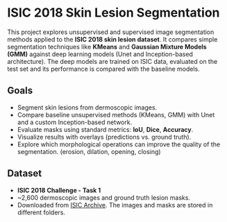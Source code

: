 # ISIC 2018 Skin Lesion Segmentation

This project explores unsupervised and supervised image segmentation methods applied to the **ISIC 2018 skin lesion dataset**. It compares simple segmentation techniques like **KMeans** and **Gaussian Mixture Models (GMM)** against deep learning models (Unet and Inception-based architecture). The deep models are trained on ISIC data, evaluated on the test set and its performance is compared with the baseline models.

## Goals

- Segment skin lesions from dermoscopic images.
- Compare baseline unsupervised methods (KMeans, GMM) with Unet and a custom Inception-based network.
- Evaluate masks using standard metrics: **IoU**, **Dice**, **Accuracy**.
- Visualize results with overlays (predictions vs. ground truth).
- Explore which morphological operations can improve the quality of the segmentation.
    (erosion, dilation, opening, closing)

## Dataset

- **ISIC 2018 Challenge - Task 1**
- ~2,600 dermoscopic images and ground truth lesion masks.
- Downloaded from [ISIC Archive](https://challenge.isic-archive.com/data/#2018).
The images and masks are stored in different folders.
